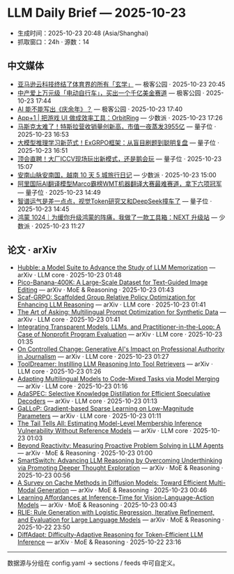 # LLM Daily Brief — 2025-10-23

- 生成时间：2025-10-23 20:48 (Asia/Shanghai)
- 抓取窗口：24h · 源数：14


## 中文媒体

- [亚马逊云科技终结了体育界的所有「玄学」](http://www.geekpark.net/news/355464) — 极客公园 · 2025-10-23 20:45
- [中产爱上万元级「电动自行车」，买出一个千亿美金赛道](http://www.geekpark.net/news/355422) — 极客公园 · 2025-10-23 17:44
- [AI 能不能写出《庆余年》？](http://www.geekpark.net/news/355425) — 极客公园 · 2025-10-23 17:40
- [App+1 | 把游戏 UI 做成效率工具：OrbitRing](https://sspai.com/post/102689) — 少数派 · 2025-10-23 17:26
- [马斯克太难了！特斯拉营收销量创新高，市值一夜蒸发3955亿](https://www.qbitai.com/2025/10/344991.html) — 量子位 · 2025-10-23 16:53
- [大模型推理学习新范式！ExGRPO框架：从盲目刷题到聪明复盘](https://www.qbitai.com/2025/10/344992.html) — 量子位 · 2025-10-23 16:51
- [顶会直聘！大厂ICCV现场玩出新模式，还是鹅会玩](https://www.qbitai.com/2025/10/344849.html) — 量子位 · 2025-10-23 15:07
- [安南山脉安南国，越南 10 天 5 城旅行日记](https://sspai.com/post/103168) — 少数派 · 2025-10-23 15:00
- [阿里国际AI翻译模型Marco霸榜WMT机器翻译大赛最难赛道，拿下六项冠军](https://www.qbitai.com/2025/10/344937.html) — 量子位 · 2025-10-23 14:49
- [智谱运气是差一点点，视觉Token研究又和DeepSeek撞车了](https://www.qbitai.com/2025/10/344902.html) — 量子位 · 2025-10-23 14:45
- [鸿蒙 1024｜为缓你升级鸿蒙的阵痛，我做了一款工具箱：NEXT 升级站](https://sspai.com/post/103018) — 少数派 · 2025-10-23 11:27


## 论文 · arXiv

- [Hubble: a Model Suite to Advance the Study of LLM Memorization](http://arxiv.org/abs/2510.19811v1) — arXiv · LLM core · 2025-10-23 01:48
- [Pico-Banana-400K: A Large-Scale Dataset for Text-Guided Image Editing](http://arxiv.org/abs/2510.19808v1) — arXiv · MoE & Reasoning · 2025-10-23 01:43
- [Scaf-GRPO: Scaffolded Group Relative Policy Optimization for Enhancing   LLM Reasoning](http://arxiv.org/abs/2510.19807v1) — arXiv · LLM core · 2025-10-23 01:41
- [The Art of Asking: Multilingual Prompt Optimization for Synthetic Data](http://arxiv.org/abs/2510.19806v1) — arXiv · LLM core · 2025-10-23 01:41
- [Integrating Transparent Models, LLMs, and Practitioner-in-the-Loop: A   Case of Nonprofit Program Evaluation](http://arxiv.org/abs/2510.19799v1) — arXiv · LLM core · 2025-10-23 01:35
- [On Controlled Change: Generative AI's Impact on Professional Authority   in Journalism](http://arxiv.org/abs/2510.19792v1) — arXiv · LLM core · 2025-10-23 01:27
- [ToolDreamer: Instilling LLM Reasoning Into Tool Retrievers](http://arxiv.org/abs/2510.19791v1) — arXiv · LLM core · 2025-10-23 01:26
- [Adapting Multilingual Models to Code-Mixed Tasks via Model Merging](http://arxiv.org/abs/2510.19782v1) — arXiv · LLM core · 2025-10-23 01:16
- [AdaSPEC: Selective Knowledge Distillation for Efficient Speculative   Decoders](http://arxiv.org/abs/2510.19779v1) — arXiv · LLM core · 2025-10-23 01:13
- [GaLLoP: Gradient-based Sparse Learning on Low-Magnitude Parameters](http://arxiv.org/abs/2510.19778v1) — arXiv · LLM core · 2025-10-23 01:11
- [The Tail Tells All: Estimating Model-Level Membership Inference   Vulnerability Without Reference Models](http://arxiv.org/abs/2510.19773v1) — arXiv · LLM core · 2025-10-23 01:03
- [Beyond Reactivity: Measuring Proactive Problem Solving in LLM Agents](http://arxiv.org/abs/2510.19771v1) — arXiv · MoE & Reasoning · 2025-10-23 01:00
- [SmartSwitch: Advancing LLM Reasoning by Overcoming Underthinking via   Promoting Deeper Thought Exploration](http://arxiv.org/abs/2510.19767v1) — arXiv · MoE & Reasoning · 2025-10-23 00:56
- [A Survey on Cache Methods in Diffusion Models: Toward Efficient   Multi-Modal Generation](http://arxiv.org/abs/2510.19755v1) — arXiv · MoE & Reasoning · 2025-10-23 00:46
- [Learning Affordances at Inference-Time for Vision-Language-Action Models](http://arxiv.org/abs/2510.19752v1) — arXiv · MoE & Reasoning · 2025-10-23 00:43
- [RLIE: Rule Generation with Logistic Regression, Iterative Refinement,   and Evaluation for Large Language Models](http://arxiv.org/abs/2510.19698v1) — arXiv · MoE & Reasoning · 2025-10-22 23:50
- [DiffAdapt: Difficulty-Adaptive Reasoning for Token-Efficient LLM   Inference](http://arxiv.org/abs/2510.19669v1) — arXiv · MoE & Reasoning · 2025-10-22 23:16

---
数据源与分组在 config.yaml → sections / feeds 中可自定义。